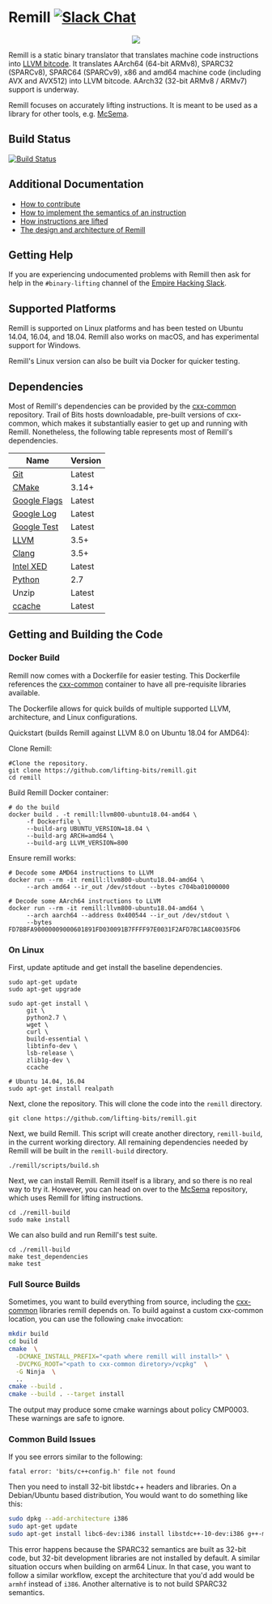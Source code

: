 # Remill [![Slack Chat](http://empireslacking.herokuapp.com/badge.svg)](https://empireslacking.herokuapp.com/)

<p align="center">
     <img src="docs/images/remill_logo.png" />
</p>

Remill is a static binary translator that translates machine code instructions into [LLVM bitcode](http://llvm.org/docs/LangRef.html). It translates AArch64 (64-bit ARMv8), SPARC32 (SPARCv8), SPARC64 (SPARCv9), x86 and amd64 machine code (including AVX and AVX512) into LLVM bitcode. AArch32 (32-bit ARMv8 / ARMv7) support is underway.

Remill focuses on accurately lifting instructions. It is meant to be used as a library for other tools, e.g. [McSema](https://github.com/lifting-bits/mcsema).

## Build Status

[![Build Status](https://img.shields.io/github/workflow/status/lifting-bits/remill/CI/master)](https://github.com/lifting-bits/remill/actions?query=workflow%3ACI)

## Additional Documentation

 - [How to contribute](docs/CONTRIBUTING.md)
 - [How to implement the semantics of an instruction](docs/ADD_AN_INSTRUCTION.md)
 - [How instructions are lifted](docs/LIFE_OF_AN_INSTRUCTION.md)
 - [The design and architecture of Remill](docs/DESIGN.md)

## Getting Help

If you are experiencing undocumented problems with Remill then ask for help in the `#binary-lifting` channel of the [Empire Hacking Slack](https://empireslacking.herokuapp.com/).

## Supported Platforms

Remill is supported on Linux platforms and has been tested on Ubuntu 14.04, 16.04, and 18.04. Remill also works on macOS, and has experimental support for Windows.

Remill's Linux version can also be built via Docker for quicker testing.

## Dependencies

Most of Remill's dependencies can be provided by the [cxx-common](https://github.com/trailofbits/cxx-common) repository. Trail of Bits hosts downloadable, pre-built versions of cxx-common, which makes it substantially easier to get up and running with Remill. Nonetheless, the following table represents most of Remill's dependencies.

| Name | Version |
| ---- | ------- |
| [Git](https://git-scm.com/) | Latest |
| [CMake](https://cmake.org/) | 3.14+ |
| [Google Flags](https://github.com/google/glog) | Latest |
| [Google Log](https://github.com/google/glog) | Latest |
| [Google Test](https://github.com/google/googletest) | Latest |
| [LLVM](http://llvm.org/) | 3.5+ |
| [Clang](http://clang.llvm.org/) | 3.5+ |
| [Intel XED](https://software.intel.com/en-us/articles/xed-x86-encoder-decoder-software-library) | Latest |
| [Python](https://www.python.org/) | 2.7 |
| Unzip | Latest |
| [ccache](https://ccache.dev/) | Latest |

## Getting and Building the Code

### Docker Build

Remill now comes with a Dockerfile for easier testing. This Dockerfile references the [cxx-common](https://github.com/trailofbits/cxx-common) container to have all pre-requisite libraries available.

The Dockerfile allows for quick builds of multiple supported LLVM, architecture, and Linux configurations.

Quickstart (builds Remill against LLVM 8.0 on Ubuntu 18.04 for AMD64):

Clone Remill:
```shell
#Clone the repository.
git clone https://github.com/lifting-bits/remill.git
cd remill
```

Build Remill Docker container:
```shell
# do the build
docker build . -t remill:llvm800-ubuntu18.04-amd64 \
     -f Dockerfile \
     --build-arg UBUNTU_VERSION=18.04 \
     --build-arg ARCH=amd64 \
     --build-arg LLVM_VERSION=800
```

Ensure remill works:
```shell
# Decode some AMD64 instructions to LLVM
docker run --rm -it remill:llvm800-ubuntu18.04-amd64 \
     --arch amd64 --ir_out /dev/stdout --bytes c704ba01000000
     
# Decode some AArch64 instructions to LLVM
docker run --rm -it remill:llvm800-ubuntu18.04-amd64 \
     --arch aarch64 --address 0x400544 --ir_out /dev/stdout \
     --bytes FD7BBFA90000009000601891FD030091B7FFFF97E0031F2AFD7BC1A8C0035FD6
```

### On Linux

First, update aptitude and get install the baseline dependencies.

```shell
sudo apt-get update
sudo apt-get upgrade

sudo apt-get install \
     git \
     python2.7 \
     wget \
     curl \
     build-essential \
     libtinfo-dev \
     lsb-release \
     zlib1g-dev \
     ccache

# Ubuntu 14.04, 16.04
sudo apt-get install realpath
```

Next, clone the repository. This will clone the code into the `remill` directory.

```shell
git clone https://github.com/lifting-bits/remill.git
```

Next, we build Remill. This script will create another directory, `remill-build`,
in the current working directory. All remaining dependencies needed
by Remill will be built in the `remill-build` directory.

```shell
./remill/scripts/build.sh
```

Next, we can install Remill. Remill itself is a library, and so there is no real way
to try it. However, you can head on over to the [McSema](https://github.com/lifting-bits/mcsema) repository, which uses Remill for lifting instructions.

```shell
cd ./remill-build
sudo make install
```

We can also build and run Remill's test suite.

```shell
cd ./remill-build
make test_dependencies
make test
```

### Full Source Builds

Sometimes, you want to build everything from source, including the [cxx-common](https://github.com/trailofbits/cxx-common) libraries remill depends on. To build against a custom cxx-common location, you can use the following `cmake` invocation:

```sh
mkdir build
cd build
cmake  \
  -DCMAKE_INSTALL_PREFIX="<path where remill will install>" \
  -DVCPKG_ROOT="<path to cxx-common diretory>/vcpkg"  \
  -G Ninja  \
  ..
cmake --build .
cmake --build . --target install
```

The output may produce some cmake warnings about policy CMP0003. These warnings are safe to ignore.

### Common Build Issues

If you see errors similar to the following:

```
fatal error: 'bits/c++config.h' file not found
```

Then you need to install 32-bit libstdc++ headers and libraries. On a Debian/Ubuntu based distribution, You would want to do something like this:

```sh
sudo dpkg --add-architecture i386
sudo apt-get update
sudo apt-get install libc6-dev:i386 install libstdc++-10-dev:i386 g++-multilib
```

This error happens because the SPARC32 semantics are built as 32-bit code, but 32-bit development libraries are not installed by default. A similar situation occurs when building on arm64 Linux. In that case, you want to follow a similar workflow, except the architecture that you'd add would be `armhf` instead of `i386`. Another alternative is to not build SPARC32 semantics.
